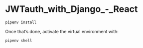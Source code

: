 # JWTauth_with_Django_-_React
```git
pipenv install
```
Once that’s done, activate the virtual environment with:
```git
pipenv shell
```
